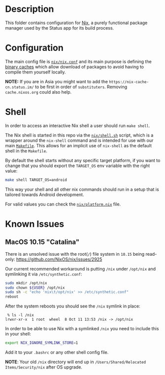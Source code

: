 # Description

This folder contains configuration for [Nix](https://nixos.org/), a purely functional package manager used by the Status app for its build process.

# Configuration

The main config file is [`nix/nix.conf`](/nix/nix.conf) and its main purpose is defining the [binary caches](https://nixos.org/nix/manual/#ch-basic-package-mgmt) which allow download of packages to avoid having to compile them yourself locally.

__NOTE:__ If you are in Asia you might want to add the `https://nix-cache-cn.status.im/` to be first in order of `substituters`. Removing `cache.nixos.org` could also help.

# Shell

In order to access an interactive Nix shell a user should run `make shell`.

The Nix shell is started in this repo via the [`nix/shell.sh`](/nix/shell.sh) script, which is a wrapper around the `nix-shell` command and is intended for use with our main [`Makefile`](/Makefile). This allows for an implicit use of `nix-shell` as the default shell in the `Makefile`.

By default the shell starts without any specific target platform, if you want to change that you should export the `TARGET_OS` env variable with the right value:

```bash
make shell TARGET_OS=android
```
This way your shell and all other nix commands should run in a setup that is tailored towards Android development.

For valid values you can check the [`nix/platform.nix`](/nix/platform.nix) file.

# Known Issues

## MacOS 10.15 "Catalina"

There is an unsolved issue with the root(`/`) file system in `10.15` being read-only:
https://github.com/NixOS/nix/issues/2925

Our current recommended workaround is putting `/nix` under `/opt/nix` and symlinking it via `/etc/synthetic.conf`:
```bash
sudo mkdir /opt/nix
sudo chown ${USER} /opt/nix
sudo sh -c "echo 'nix\t/opt/nix' >> /etc/synthetic.conf"
reboot
```
After the system reboots you should see the `/nix` symlink in place:
```
 % ls -l /nix
lrwxr-xr-x  1 root  wheel  8 Oct 11 13:53 /nix -> /opt/nix
```
In order to be able to use Nix with a symlinked `/nix` you need to include this in your shell:
```bash
export NIX_IGNORE_SYMLINK_STORE=1
```
Add it to your `.bashrc` or any other shell config file.

__NOTE__: Your old `/nix` directory will end up in `/Users/Shared/Relocated Items/Security/nix` after OS upgrade.
